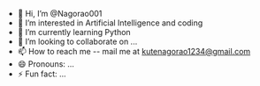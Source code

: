 - 👋 Hi, I’m @Nagorao001
- 👀 I’m interested in Artificial Intelligence and coding
- 🌱 I’m currently learning Python
- 💞️ I’m looking to collaborate on ...
- 📫 How to reach me -- mail me at kutenagorao1234@gmail.com
- 😄 Pronouns: ...
- ⚡ Fun fact: ...

<!---
Nagorao001/Nagorao001 is a ✨ special ✨ repository because its `README.md` (this file) appears on your GitHub profile.
You can click the Preview link to take a look at your changes.
--->
